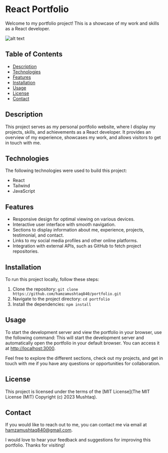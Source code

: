 # React Portfolio

Welcome to my portfolio project! This is a showcase of my work and skills as a React developer.

![alt text]([http://url/to/img.png](https://firebasestorage.googleapis.com/v0/b/deploy-fleadisc.appspot.com/o/courseImages%2FPortfolio.png_xwevq31hd4l?alt=media&token=481ddd67-2e3c-4ce9-80d5-dbfce9e51568))


## Table of Contents

- [Description](#description)
- [Technologies](#technologies)
- [Features](#features)
- [Installation](#installation)
- [Usage](#usage)
- [License](#license)
- [Contact](#contact)

## Description

This project serves as my personal portfolio website, where I display my projects, skills, and achievements as a React developer. It provides an overview of my experience, showcases my work, and allows visitors to get in touch with me.

## Technologies

The following technologies were used to build this project:

- React
- Tailwind
- JavaScript

## Features

- Responsive design for optimal viewing on various devices.
- Interactive user interface with smooth navigation.
- Sections to display information about me, experience, projects, testimonial, and contact.
- Links to my social media profiles and other online platforms.
- Integration with external APIs, such as GitHub to fetch project repositories.

## Installation

To run this project locally, follow these steps:

1. Clone the repository: `git clone https://github.com/hamzamushtaq840/portfolio.git`
2. Navigate to the project directory: `cd portfolio`
3. Install the dependencies: `npm install`

## Usage

To start the development server and view the portfolio in your browser, use the following command:
This will start the development server and automatically open the portfolio in your default browser. You can access it at [http://localhost:3000](http://localhost:3000).

Feel free to explore the different sections, check out my projects, and get in touch with me if you have any questions or opportunities for collaboration.

## License

This project is licensed under the terms of the [MIT License](The MIT License (MIT) Copyright (c) 2023 Mushtaq).

## Contact

If you would like to reach out to me, you can contact me via email at [hamzamushtaq840@gmail.com](mailto:hamzamushtaq840@gmail.com).

I would love to hear your feedback and suggestions for improving this portfolio. Thanks for visiting!
